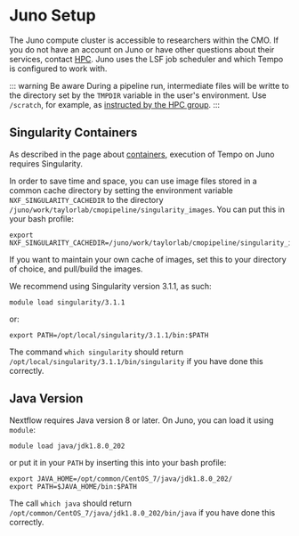 # Juno Setup

The Juno compute cluster is accessible to researchers within the CMO. If you do not have an account on Juno or have other questions about their services, contact [HPC](http://hpc.mskcc.org/contact-us). Juno uses the LSF job scheduler and which Tempo is configured to work with.

::: warning Be aware
During a pipeline run, intermediate files will be writte to the directory set by the `TMPDIR` variable in the user's environment. Use `/scratch`, for example, as [instructed by the HPC group](http://mskcchpc.org/display/CLUS/Proper+Location+for+Temporary+Files).
:::

## Singularity Containers

As described in the page about [containers](working-with-containers.md), execution of Tempo on Juno requires Singularity. 

 In order to save time and space, you can use image files stored in a common cache directory by setting the environment variable `NXF_SINGULARITY_CACHEDIR` to the directory `/juno/work/taylorlab/cmopipeline/singularity_images`. You can put this in your bash profile:

```shell
export NXF_SINGULARITY_CACHEDIR=/juno/work/taylorlab/cmopipeline/singularity_images
```

If you want to maintain your own cache of images, set this to your directory of choice, and pull/build the images. 

We recommend using Singularity version 3.1.1, as such:
```shell
module load singularity/3.1.1
```
or:
```shell
export PATH=/opt/local/singularity/3.1.1/bin:$PATH
```
The command `which singularity` should return `/opt/local/singularity/3.1.1/bin/singularity` if you have done this correctly. 


## Java Version

Nextflow requires Java version 8 or later. On Juno, you can load it using `module`:
```shell
module load java/jdk1.8.0_202
```
or put it in your `PATH` by inserting this into your bash profile:
```shell
export JAVA_HOME=/opt/common/CentOS_7/java/jdk1.8.0_202/
export PATH=$JAVA_HOME/bin:$PATH
```
The call `which java` should return `/opt/common/CentOS_7/java/jdk1.8.0_202/bin/java` if you have done this correctly.

